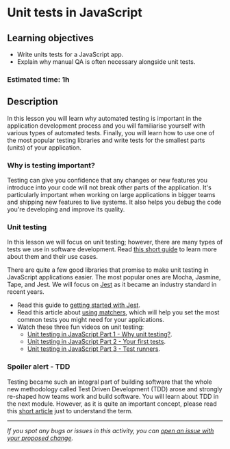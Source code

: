 # Unit tests in JavaScript

## Learning objectives
- Write units tests for a JavaScript app.
- Explain why manual QA is often necessary alongside unit tests.

### Estimated time: 1h

## Description
In this lesson you will learn why automated testing is important in the application development process and you will familiarise yourself with various types of automated tests. Finally, you will learn how to use one of the most popular testing libraries and write tests for the smallest parts (units) of your application.

### Why is testing important?
Testing can give you confidence that any changes or new features you introduce into your code will not break other parts of the application. It's particularly important when working on large applications in bigger teams and shipping new features to live systems. It also helps you debug the code you're developing and improve its quality.

### Unit testing
In this lesson we will focus on unit testing; however, there are many types of tests we use in software development. Read [this short guide](https://www.atlassian.com/continuous-delivery/software-testing/types-of-software-testing) to learn more about them and their use cases.

There are quite a few good libraries that promise to make unit testing in JavaScript applications easier. The most popular ones are Mocha, Jasmine, Tape, and Jest. We will focus on [Jest](https://jestjs.io/) as it became an industry standard in recent years.
- Read this guide to [getting started with Jest](https://jestjs.io/docs/getting-started).
- Read this article about [using matchers](https://jestjs.io/docs/using-matchers), which will help you set the most common tests you might need for your applications.
- Watch these three fun videos on unit testing:
    - [Unit testing in JavaScript Part 1 - Why unit testing?](https://youtu.be/Eu35xM76kKY).
    - [Unit testing in JavaScript Part 2 - Your first tests](https://youtu.be/XsFQEUP1MxI).
    - [Unit testing in JavaScript Part 3 - Test runners](https://youtu.be/pdx2HjFRaJY).

### Spoiler alert - TDD

Testing became such an integral part of building software that the whole new methodology called Test Driven Development (TDD) arose and strongly re-shaped how teams work and build software. You will learn about TDD in the next module. However, as it is quite an important concept, please read this [short article](https://medium.com/@gondy/the-importance-of-test-driven-development-f80b0d02edd8) just to understand the term.

------

_If you spot any bugs or issues in this activity, you can [open an issue with your proposed change](https://github.com/microverseinc/curriculum-transversal-skills/blob/main/git-github/articles/open_issue.md)._
